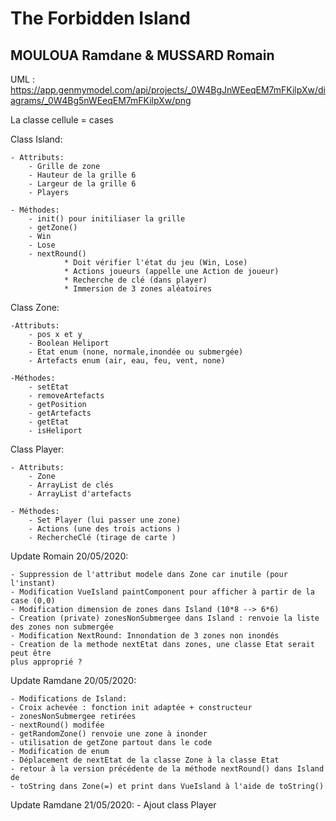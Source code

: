 # The Forbidden Island
## MOULOUA Ramdane & MUSSARD Romain


UML : https://app.genmymodel.com/api/projects/_0W4BgJnWEeqEM7mFKilpXw/diagrams/_0W4Bg5nWEeqEM7mFKilpXw/png

La classe cellule = cases

Class Island:

    - Attributs:
        - Grille de zone
        - Hauteur de la grille 6
        - Largeur de la grille 6 
        - Players 
    
    - Méthodes:
        - init() pour initiliaser la grille
        - getZone()
        - Win
        - Lose
        - nextRound()
                * Doit vérifier l'état du jeu (Win, Lose)
                * Actions joueurs (appelle une Action de joueur)
                * Recherche de clé (dans player)
                * Immersion de 3 zones aléatoires
                
Class Zone:

    -Attributs:
        - pos x et y
        - Boolean Heliport 
        - Etat enum (none, normale,inondée ou submergée)
        - Artefacts enum (air, eau, feu, vent, none)

    -Méthodes:
        - setEtat
        - removeArtefacts
        - getPosition
        - getArtefacts
        - getEtat
        - isHeliport 
        
        
Class Player:

    - Attributs:
        - Zone
        - ArrayList de clés
        - ArrayList d'artefacts
        
    - Méthodes:
        - Set Player (lui passer une zone)
        - Actions (une des trois actions )
        - RechercheClé (tirage de carte )
        
        
Update Romain 20/05/2020:

    - Suppression de l'attribut modele dans Zone car inutile (pour l'instant)
    - Modification VueIsland paintComponent pour afficher à partir de la case (0,0)
    - Modification dimension de zones dans Island (10*8 --> 6*6)
    - Creation (private) zonesNonSubmergee dans Island : renvoie la liste des zones non submergée
    - Modification NextRound: Innondation de 3 zones non inondés
    - Creation de la methode nextEtat dans zones, une classe Etat serait peut être
    plus approprié ?
    
Update Ramdane 20/05/2020:
    
    - Modifications de Island:
    - Croix achevée : fonction init adaptée + constructeur
    - zonesNonSubmergee retirées
    - nextRound() modifée
    - getRandomZone() renvoie une zone à inonder
    - utilisation de getZone partout dans le code
    - Modification de enum
    - Déplacement de nextEtat de la classe Zone à la classe Etat
    - retour à la version précédente de la méthode nextRound() dans Island de
    - toString dans Zone(=) et print dans VueIsland à l'aide de toString()
   
Update Ramdane 21/05/2020:
    - Ajout class Player